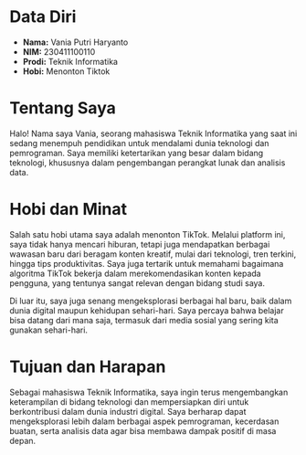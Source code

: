 # Data Diri

- **Nama:** Vania Putri Haryanto
- **NIM:** 230411100110
- **Prodi:** Teknik Informatika
- **Hobi:** Menonton Tiktok

# Tentang Saya
Halo! Nama saya Vania, seorang mahasiswa Teknik Informatika yang saat ini sedang menempuh pendidikan untuk mendalami dunia teknologi dan pemrograman. Saya memiliki ketertarikan yang besar dalam bidang teknologi, khususnya dalam pengembangan perangkat lunak dan analisis data.

# Hobi dan Minat
Salah satu hobi utama saya adalah menonton TikTok. Melalui platform ini, saya tidak hanya mencari hiburan, tetapi juga mendapatkan berbagai wawasan baru dari beragam konten kreatif, mulai dari teknologi, tren terkini, hingga tips produktivitas. Saya juga tertarik untuk memahami bagaimana algoritma TikTok bekerja dalam merekomendasikan konten kepada pengguna, yang tentunya sangat relevan dengan bidang studi saya.

Di luar itu, saya juga senang mengeksplorasi berbagai hal baru, baik dalam dunia digital maupun kehidupan sehari-hari. Saya percaya bahwa belajar bisa datang dari mana saja, termasuk dari media sosial yang sering kita gunakan sehari-hari.

# Tujuan dan Harapan
Sebagai mahasiswa Teknik Informatika, saya ingin terus mengembangkan keterampilan di bidang teknologi dan mempersiapkan diri untuk berkontribusi dalam dunia industri digital. Saya berharap dapat mengeksplorasi lebih dalam berbagai aspek pemrograman, kecerdasan buatan, serta analisis data agar bisa membawa dampak positif di masa depan.
